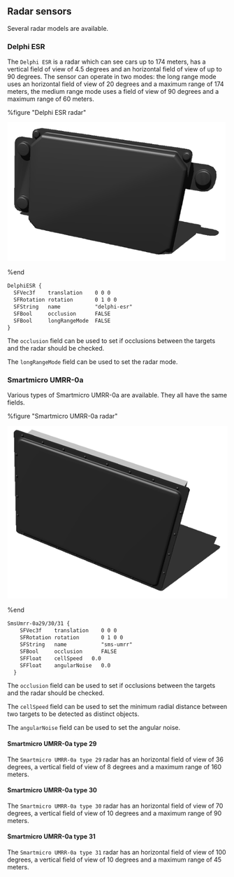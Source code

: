 ## Radar sensors

Several radar models are available.

### Delphi ESR

The `Delphi ESR` is a radar which can see cars up to 174 meters, has a vertical
field of view of 4.5 degrees and an horizontal field of view of up to 90
degrees. The sensor can operate in two modes: the long range mode uses an
horizontal field of view of 20 degrees and a maximum range of 174 meters, the
medium range mode uses a field of view of 90 degrees and a maximum range of 60
meters.

%figure "Delphi ESR radar"

![delphi.png](images/delphi.png)

%end

```
DelphiESR {
  SFVec3f    translation    0 0 0
  SFRotation rotation       0 1 0 0
  SFString   name           "delphi-esr"
  SFBool     occlusion      FALSE
  SFBool     longRangeMode  FALSE
}
```

The `occlusion` field can be used to set if occlusions between the targets and
the radar should be checked.

The `longRangeMode` field can be used to set the radar mode.

### Smartmicro UMRR-0a

Various types of Smartmicro UMRR-0a are available. They all have the same
fields.

%figure "Smartmicro UMRR-0a radar"

![smartmicro.png](images/smartmicro.png)

%end

```
SmsUmrr-0a29/30/31 {
    SFVec3f    translation    0 0 0
    SFRotation rotation       0 1 0 0
    SFString   name           "sms-umrr"
    SFBool     occlusion      FALSE
    SFFloat    cellSpeed   0.0
    SFFloat    angularNoise   0.0
  }
```

The `occlusion` field can be used to set if occlusions between the targets and
the radar should be checked.

The `cellSpeed` field can be used to set the minimum radial distance between two
targets to be detected as distinct objects.

The `angularNoise` field can be used to set the angular noise.

#### Smartmicro UMRR-0a type 29

The `Smartmicro UMRR-0a type 29` radar has an horizontal field of view of 36
degrees, a vertical field of view of 8 degrees and a maximum range of 160
meters.

#### Smartmicro UMRR-0a type 30

The `Smartmicro UMRR-0a type 30` radar has an horizontal field of view of 70
degrees, a vertical field of view of 10 degrees and a maximum range of 90
meters.

#### Smartmicro UMRR-0a type 31

The `Smartmicro UMRR-0a type 31` radar has an horizontal field of view of 100
degrees, a vertical field of view of 10 degrees and a maximum range of 45
meters.
